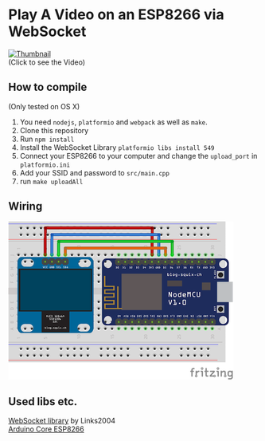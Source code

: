 # Play A Video on an ESP8266 via WebSocket


[![Thumbnail](https://i.vimeocdn.com/video/550541560.jpg?mw=512)](https://vimeo.com/150929166)  
(Click to see the Video)

## How to compile

(Only tested on OS X)

  1. You need `nodejs`, `platformio` and `webpack` as well as `make`.
  2. Clone this repository
  3. Run `npm install`
  4. Install the WebSocket Library `platformio libs install 549` 
  5. Connect your ESP8266 to your computer and change the `upload_port` in `platformio.ini`
  6. Add your SSID and password to `src/main.cpp`
  7. run `make uploadAll`

## Wiring 

![Schematics](schematics/wiring.png?raw=true)

## Used libs etc.
[WebSocket library](https://github.com/Links2004/arduinoWebSockets) by Links2004  
[Arduino Core ESP8266](https://github.com/esp8266/Arduino)
